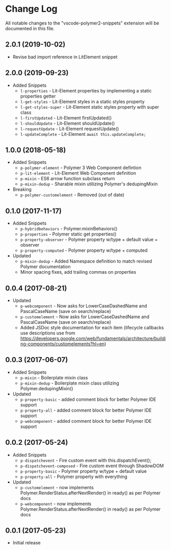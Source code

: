 # Change Log
All notable changes to the "vscode-polymer2-snippets" extension will be documented in this file.

## 2.0.1 (2019-10-02)
- Revise bad import reference in LitElement snippet

## 2.0.0 (2019-09-23)
- Added Snippets
  - `l-properties` - Lit-Element properties by implementing a static properties getter
  - `l-get-styles` - Lit-Element styles in a static styles property
  - `l-get-styles-super` - Lit-Element static styles property with super class
  - `l-firstUpdated` - Lit-Element firstUpdated()
  - `l-shouldUpdate` - Lit-Element shouldUpdate()
  - `l-requestUpdate` - Lit-Element requestUpdate()
  - `l-updateComplete` - Lit-Element `await this.updateComplete;`

## 1.0.0 (2018-05-18)
- Added Snippets
  - `p-polymer-element` - Polymer 3 Web Component defintion
  - `p-lit-element` - Lit-Element Web Component definition
  - `p-mixin` - ES6 arrow function subclass return
  - `p-mixin-dedup` - Sharable mixin utilizing Polymer's dedupingMixin
- Breaking
  - `p-polymer-customelement` - Removed (out of date)

## 0.1.0 (2017-11-17)
- Added Snippets
  - `p-hybridbehaviors` - Polymer.mixinBehaviors()
  - `p-properties` - Polymer static get properties()
  - `p-property-observer` - Polymer property w/type + default value + observer
  - `p-property-computed` - Polymer property w/type + computed
- Updated
  - `p-mixin-dedup` - Added Namespace definition to match revised Polymer documentation
  - Minor spacing fixes, add trailing commas on properties

## 0.0.4 (2017-08-21)
- Updated
  - `p-webcomponent`  - Now asks for LowerCaseDashedName and PascalCaseName (save on search/replace)
  - `p-customelement` - Now asks for LowerCaseDashedName and PascalCaseName (save on search/replace)
  - Added JSDoc style documentation for each item (lifecycle callbacks use descriptions use from https://developers.google.com/web/fundamentals/architecture/building-components/customelements?hl=en)

## 0.0.3 (2017-06-07)
- Added Snippets
  - `p-mixin`                  - Boilerplate mixin class
  - `p-mixin-dedup`            - Boilerplate mixin class utilizing Polymer.dedupingMixin()
- Updated
  - `p-property-basic` - added comment block for better Polymer IDE support
  - `p-property-all` - added comment block for better Polymer IDE support
  - `p-webcomponent` - added comment block for better Polymer IDE support

## 0.0.2 (2017-05-24)
- Added Snippets
  - `p-dispatchevent`          -  Fire custom event with this.dispatchEvent();
  - `p-dispatchevent-composed` - Fire custom event through ShadowDOM
  - `p-property-basic`         - Polymer property w/type + default value
  - `p-property-all`           - Polymer property with everything
- Updated
  - `p-customelement` - now implements Polymer.RenderStatus.afterNextRender() in ready() as per Polymer docs
  - `p-webcomponent` - now implements Polymer.RenderStatus.afterNextRender() in ready() as per Polymer docs

## 0.0.1 (2017-05-23)
- Initial release